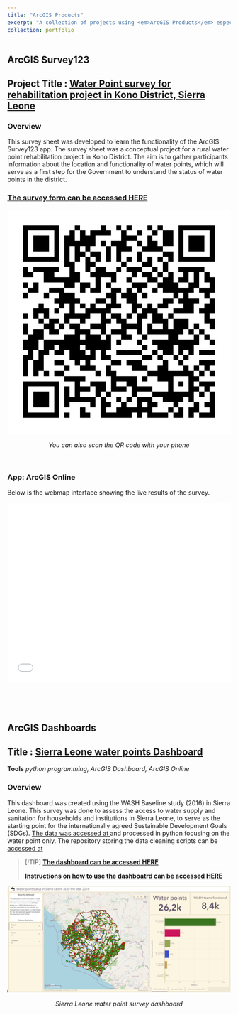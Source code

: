 ```yaml
---
title: "ArcGIS Products"
excerpt: "A collection of projects using <em>ArcGIS Products</em> especially apps.<br/><br /><a href='' target='_blank'><img src='/images/heim.png'></a>"
collection: portfolio
---
```


## ArcGIS Survey123
## Project Title : [Water Point survey for rehabilitation project in Kono District, Sierra Leone](https://survey123.arcgis.com/share/93d85fcf505744e9bd100ee8170b71f1)

### Overview

This survey sheet was developed to learn the functionality of the ArcGIS Survey123 app. The survey sheet was a conceptual project for a rural water point rehabilitation project in Kono District. The aim is to gather participants information about the location and functionality of water points, which will serve as a first step for the Government to understand the status of water points in the district.

### [The survey form can be accessed HERE](https://survey123.arcgis.com/share/93d85fcf505744e9bd100ee8170b71f1)


![alt text](/images/wplink.png)
</p>
<p align="center">
<em>You can also scan the QR code with your phone</em>
</p>

&nbsp; 

### App: ArcGIS Online

Below is the webmap interface showing the live results of the survey.

<style>.embed-container {position: relative; padding-bottom: 80%; height: 0; max-width: 100%;} .embed-container iframe, .embed-container object, .embed-container iframe{position: absolute; top: 0; left: 0; width: 100%; height: 100%;} small{position: absolute; z-index: 40; bottom: 0; margin-bottom: -15px;}</style><div class="embed-container"><iframe width="500" height="400" frameborder="0" scrolling="no" marginheight="0" marginwidth="0" title="Water point survey results from Survey123" src="//africageoportal.maps.arcgis.com/apps/Embed/index.html?webmap=9316d44fa3734e73ad9b1da4e03e1320&extent=-11.0635,8.6116,-10.8614,8.6769&zoom=true&previewImage=false&scale=true&disable_scroll=true&theme=light"></iframe></div>


&nbsp; 

&nbsp;

 
## ArcGIS Dashboards
## Title : [Sierra Leone water points Dashboard](https://africageoportal.maps.arcgis.com/apps/dashboards/912c78bb3e644e31a9976f847a4fd51a)


**Tools** *python programming, ArcGIS Dashboard, ArcGIS Online*

### Overview 

This dashboard was created using the WASH Baseline study (2016) in Sierra Leone. This survey was done to assess the access to water supply and sanitation for households and institutions in Sierra Leone, to serve as the starting point for the internationally agreed Sustainable Development Goals (SDGs). [The data was accessed at ](https://washdata-sl.org/wash-data/) and processed in python focusing on the water point only. The repository storing the data cleaning scripts can be [accessed at](https://github.com/Madaar49/WASH-survey-Data-Analysis-needs-assessment-)



>\[!TIP\]
>[**The dashboard can be accessed HERE**](https://africageoportal.maps.arcgis.com/apps/dashboards/912c78bb3e644e31a9976f847a4fd51a)
>
>[**Instructions on how to use the dashboatrd can be accessed HERE**](https://github.com/Madaar49/WASH-survey-Data-Analysis-needs-assessment-/blob/main/how-to-use.md)


![alt text](/images/heim.png)

<p align="center">
<em>Sierra Leone water point survey dashboard</em>
</p>
